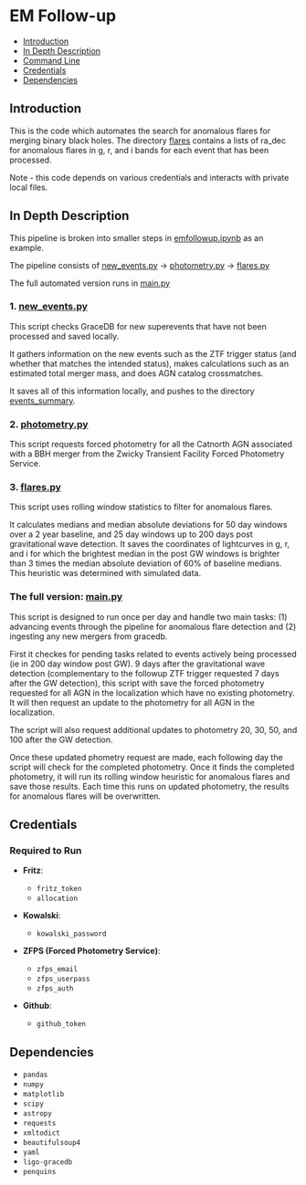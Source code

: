 # EM Follow-up

- [Introduction](#introduction)
- [In Depth Description](#in-depth-description)
- [Command Line](#command-line)
- [Credentials](#credentials)
- [Dependencies](#dependencies)


## Introduction
This is the code which automates the search for anomalous flares for merging binary black holes. The directory [flares](bot/data/flares) contains a lists of ra_dec for anomalous flares in g, r, and i bands for each event that has been processed.

Note - this code depends on various credentials and interacts with private local files.

## In Depth Description
This pipeline is broken into smaller steps in [emfollowup.ipynb](./emfollowup.ipynb) as an example.

The pipeline consists of [new_events.py](bot/new_events.py) &rarr; [photometry.py](bot/photometry.py) &rarr; [flares.py](bot/flares.py)

The full automated version runs in [main.py](bot/main.py)

### 1. [new_events.py](./new_events.py)

This script checks GraceDB for new superevents that have not been processed and saved locally. 

It gathers information on the new events such as the ZTF trigger status (and whether that matches the intended status), makes calculations such as an estimated total merger mass, and does AGN catalog crossmatches. 

It saves all of this information locally, and pushes to the directory [events_summary](../events_summary/).

### 2. [photometry.py](./photometry.py)

This script requests forced photometry for all the Catnorth AGN associated with a BBH merger from the Zwicky Transient Facility Forced Photometry Service. 

### 3. [flares.py](./flares.py)

This script uses rolling window statistics to filter for anomalous flares.

It calculates medians and median absolute deviations for 50 day windows over a 2 year baseline, and 25 day windows up to 200 days post gravitational wave detection. It saves the coordinates of lightcurves in g, r, and i for which the brightest median in the post GW windows is brighter than 3 times the median absolute deviation of 60% of baseline medians. This heuristic was determined with simulated data.


### The full version: [main.py](bot/main.py)

This script is designed to run once per day and handle two main tasks: (1) advancing events through the pipeline for anomalous flare detection and (2) ingesting any new mergers from gracedb.

First it checkes for pending tasks related to events actively being processed (ie in 200 day window post GW). 9 days after the gravitational wave detection (complementary to the followup ZTF trigger requested 7 days after the GW detection), this script with save the forced photometry requested for all AGN in the localization which have no existing photometry. It will then request an update to the photometry for all AGN in the localization.

The script will also request additional updates to photometry 20, 30, 50, and 100 after the GW detection. 

Once these updated phometry request are made, each following day the script will check for the completed photometry. Once it finds the completed photometry, it will run its rolling window heuristic for anomalous flares and save those results. Each time this runs on updated photometry, the results for anomalous flares will be overwritten.


## Credentials

### Required to Run
- **Fritz**: 
  - `fritz_token`
  - `allocation`

- **Kowalski**: 
  - `kowalski_password`

- **ZFPS (Forced Photometry Service)**: 
  - `zfps_email`
  - `zfps_userpass`
  - `zfps_auth`

- **Github**: 
  - `github_token`

## Dependencies

- `pandas`
- `numpy`
- `matplotlib`
- `scipy`
- `astropy`
- `requests`
- `xmltodict`
- `beautifulsoup4`
- `yaml`
- `ligo-gracedb`
- `penquins`

